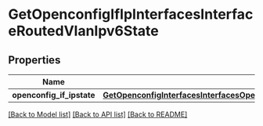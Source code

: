 # GetOpenconfigIfIpInterfacesInterfaceRoutedVlanIpv6State

## Properties
Name | Type | Description | Notes
------------ | ------------- | ------------- | -------------
**openconfig_if_ipstate** | [**GetOpenconfigInterfacesInterfacesOpenconfiginterfacesinterfacesSubinterfacesOpenconfigifipipv6State**](GetOpenconfigInterfacesInterfacesOpenconfiginterfacesinterfacesSubinterfacesOpenconfigifipipv6State.md) |  | [optional] 

[[Back to Model list]](../README.md#documentation-for-models) [[Back to API list]](../README.md#documentation-for-api-endpoints) [[Back to README]](../README.md)


